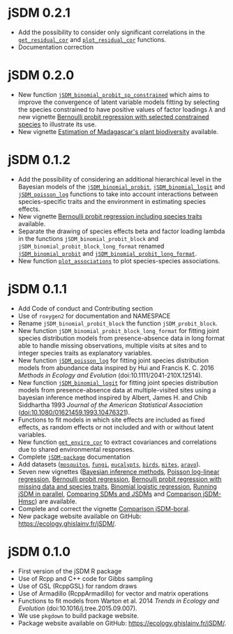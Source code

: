 # jSDM 0.2.1
* Add the possibility to consider only significant correlations in the [`get_residual_cor`](https://ecology.ghislainv.fr/jSDM/reference/get_residual_cor.html) and [`plot_residual_cor`](https://ecology.ghislainv.fr/jSDM/reference/plot_residual_cor.html) functions. 
* Documentation correction

# jSDM 0.2.0
* New function [`jSDM_binomial_probit_sp_constrained`](https://ecology.ghislainv.fr/jSDM/reference/jSDM_binomial_probit_sp_constrained.html) which aims to improve the convergence of latent variable models fitting by selecting the species constrained to have positive values of factor loadings $\lambda$ and new vignette [Bernoulli probit regression with selected constrained species](https://ecology.ghislainv.fr/jSDM/articles/jSDM_binomial_probit_sp_constrained.html) to illustrate its use. 
* New vignette [Estimation of Madagascar's plant biodiversity](https://ecology.ghislainv.fr/jSDM/articles/Madagascar.html) available. 

# jSDM 0.1.2

* Add the possibility of considering an additional hierarchical level in the Bayesian models of the [`jSDM_binomial_probit`](https://ecology.ghislainv.fr/jSDM/reference/jSDM_binomial_probit.html), [`jSDM_binomial_logit`](https://ecology.ghislainv.fr/jSDM/reference/jSDM_binomial_logit.html) and [`jSDM_poisson_log`](https://ecology.ghislainv.fr/jSDM/reference/jSDM_poisson_log.html) functions to take into account interactions between species-specific traits and the environment in estimating species effects.
* New vignette [Bernoulli probit regression including species traits](https://ecology.ghislainv.fr/jSDM/articles/jSDM_with_traits.html) available.
* Separate the drawing of species effects beta and factor loading lambda in the functions `jSDM_binomial_probit_block` and `jSDM_binomial_probit_block_long_format` renamed [`jSDM_binomial_probit`](https://ecology.ghislainv.fr/jSDM/reference/jSDM_binomial_probit.html) and [`jSDM_binomial_probit_long_format`](https://ecology.ghislainv.fr/jSDM/reference/jSDM_binomial_probit_long_format.html).
* New function [`plot_associations`](https://ecology.ghislainv.fr/jSDM/reference/plot_associations.html) to plot species-species associations.

# jSDM 0.1.1
* Add Code of conduct and Contributing section 
* Use of `roxygen2` for documentation and NAMESPACE 
* Rename  `jSDM_binomial_probit_block` the function `jSDM_probit_block`.
* New function `jSDM_binomial_probit_block_long_format` for fitting joint species distribution models from presence-absence data in long format able to handle missing observations, multiple visits at sites and to integer species traits as explanatory variables.  
* New function [`jSDM_poisson_log`](https://ecology.ghislainv.fr/jSDM/reference/jSDM_poisson_log.html) for fitting joint species distribution models from abundance data inspired by Hui and Francis K. C. 2016 _Methods in Ecology and Evolution_ (doi:10.1111/2041-210X.12514).
* New function [`jSDM_binomial_logit`](https://ecology.ghislainv.fr/jSDM/reference/jSDM_binomial_logit.html) for fitting joint species distribution models from presence-absence data at multiple-visited sites using a bayesian inference method inspired by Albert, James H. and Chib Siddhartha 1993 _Journal of the American Statistical Association_ ([doi:10.1080/01621459.1993.10476321](https://doi.org/10.1080/01621459.1993.10476321)).
* Functions to fit models in which site effects are included as fixed effects, as random effects or not included and with or without latent variables.
* New function [`get_enviro_cor`](https://ecology.ghislainv.fr/jSDM/reference/get_enviro_cor.html) to extract covariances and correlations due to shared environmental responses. 
* Complete [`jSDM-package`](https://ecology.ghislainv.fr/jSDM/reference/jSDM-package.html) documentation 
* Add datasets ([`mosquitos`](https://ecology.ghislainv.fr/jSDM/reference/mosquitos.html), [`fungi`](https://ecology.ghislainv.fr/jSDM/reference/fungi.html), [`eucalypts`](https://ecology.ghislainv.fr/jSDM/reference/eucalypts.html), [`birds`](https://ecology.ghislainv.fr/jSDM/reference/birds.html), [`mites`](https://ecology.ghislainv.fr/jSDM/reference/mites.html), [`aravo`](https://ecology.ghislainv.fr/jSDM/reference/aravo.html)). 
* Seven new vignettes ([Bayesian inference methods](https://ecology.ghislainv.fr/jSDM/articles/proof.html), [Poisson log-linear regression](https://ecology.ghislainv.fr/jSDM/articles/jSDM_poisson_log.html), [Bernoulli probit regression](https://ecology.ghislainv.fr/jSDM/articles/jSDM_binomial_probit.html), [Bernoulli probit regression with missing data and species traits](https://ecology.ghislainv.fr/jSDM/articles/jSDM_binomial_probit_long_format.html), [Binomial logistic regression](https://ecology.ghislainv.fr/jSDM/articles/jSDM_binomial_logit.html), [Running jSDM in parallel](https://ecology.ghislainv.fr/jSDM/articles/jSDM_in_parallel.html), [Comparing SDMs and JSDMs](https://ecology.ghislainv.fr/jSDM/articles/SDM_JSDM.html) and [Comparison jSDM-Hmsc](https://ecology.ghislainv.fr/jSDM/articles/jSDM_Hmsc.html)) are available.
* Complete and correct the vignette [Comparison jSDM-boral](https://ecology.ghislainv.fr/jSDM/articles/jSDM_boral.html). 
* New package website available on GitHub: <https://ecology.ghislainv.fr/jSDM/>.

# jSDM 0.1.0

* First version of the jSDM R package
* Use of Rcpp and C++ code for Gibbs sampling
* Use of GSL (RcppGSL) for random draws
* Use of Armadillo (RcppArmadillo) for vector and matrix operations
* Functions to fit models from Warton et al. 2014 _Trends in Ecology and Evolution_ (doi:10.1016/j.tree.2015.09.007).
* We use `pkgdown` to build package website.
* Package website available on GitHub: <https://ecology.ghislainv.fr/jSDM/>.
